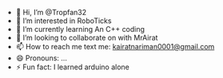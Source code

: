 - 👋 Hi, I’m @Tropfan32
- 👀 I’m interested in RoboTicks
- 🌱 I’m currently learning An C++ coding
- 💞️ I’m looking to collaborate on with MrAirat
- 📫 How to reach me text me: kairatnariman0001@gmail.com
- 😄 Pronouns: ...
- ⚡ Fun fact: I learned arduino alone

<!---
Tropfan32/Tropfan32 is a ✨ special ✨ repository because its `README.md` (this file) appears on your GitHub profile.
You can click the Preview link to take a look at your changes.
--->
